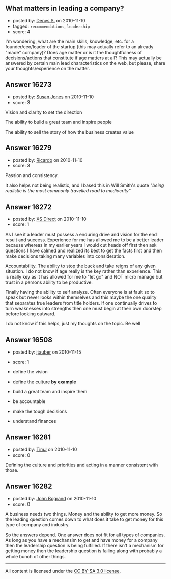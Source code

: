 ## What matters in leading a company?

- posted by: [Denys S.](https://stackexchange.com/users/-1/5299-denys-s) on 2010-11-10
- tagged: `recommendations`, `leadership`
- score: 4

I'm wondering, what are the main skills, knowledge, etc. for a founder/ceo/leader of the startup (this may actually refer to an already "made" company)? Does age matter or is it the thoughtfulness of decisions/actions that constitute if age matters at all? This may actually be answered by certain main lead characteristics on the web, but please, share your thoughts/experience on the matter.


## Answer 16273

- posted by: [Susan Jones](https://stackexchange.com/users/-1/2737-susan-jones) on 2010-11-10
- score: 3

Vision and clarity to set the direction

The ability to build a great team and inspire people

The ability to sell the story of how the business creates value


## Answer 16279

- posted by: [Ricardo](https://stackexchange.com/users/-1/42-ricardo) on 2010-11-10
- score: 3

Passion and consistency.

It also helps not being realistic, and I based this in Will Smith's quote *"being realistic is the most commonly travelled road to mediocrity"*


## Answer 16272

- posted by: [XS Direct](https://stackexchange.com/users/-1/4834-xs-direct) on 2010-11-10
- score: 1

As I see it a leader must possess a enduring drive and vision for the end result and success. Experience for me has allowed me to be a better leader because whereas in my earlier years I would cut heads off first then ask questions I have calmed and realized its best to get the facts first and then make decisions taking many variables into consideration.

Accountability. The ability to stop the buck and take reigns of any given situation. I do not know if age really is the key rather than experience. This is really key as it has allowed for me to "let go" and NOT micro manage but trust in a persons ability to be productive.

Finally having the ability to self analyze. Often everyone is at fault so to speak but never looks within themselves and this maybe the one quality that separates true leaders from title holders. If one continually drives to turn weaknesses into strengths then one must begin at their own doorstep before looking outward.

I do not know if this helps, just my thoughts on the topic.
Be well


## Answer 16508

- posted by: [jtauber](https://stackexchange.com/users/-1/3994-jtauber) on 2010-11-15
- score: 1

 - define the vision
 - define the culture **by example**
 - build a great team and inspire them
 - be accountable
 - make the tough decisions
 - understand finances


## Answer 16281

- posted by: [TimJ](https://stackexchange.com/users/-1/1172-timj) on 2010-11-10
- score: 0

Defining the culture and priorities and acting in a manner consistent with those.


## Answer 16282

- posted by: [John Bogrand](https://stackexchange.com/users/-1/3577-john-bogrand) on 2010-11-10
- score: 0

A business needs two things.  Money and the ability to get more money.  So the leading question comes down to what does it take to get money for this type of company and industry.  

So the answers depend.  One answer does not fit for all types of companies.  As long as you have a mechansim to get and have money for a company then the leadership question is being fulfilled.  If there isn't a mechanism for getting money then the leadership question is failing along with probably a whole bunch of other things.  




---

All content is licensed under the [CC BY-SA 3.0 license](https://creativecommons.org/licenses/by-sa/3.0/).

